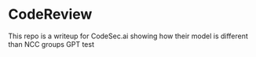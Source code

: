 # CodeReview
This repo is a writeup for CodeSec.ai showing how their model is different than NCC groups GPT test
